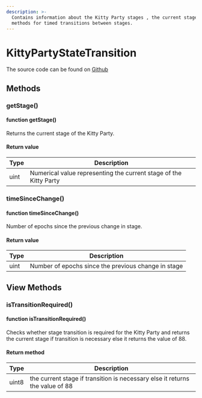 ```yaml
---
description: >-
  Contains information about the Kitty Party stages , the current stage and
  methods for timed transitions between stages.
---
```


# KittyPartyStateTransition

The source code can be found on [Github](https://github.com/kittypartydefi/1-kittyparty-contracts/blob/main/hardhat/contracts/KittyPartyStateTransition.sol)

## Methods

### getStage()

#### function getStage()

Returns the current stage of the Kitty Party.

#### Return value

| Type | Description                                                       |
| ---- | ----------------------------------------------------------------- |
| uint | Numerical value representing the current stage of the Kitty Party |

### timeSinceChange()

#### function timeSinceChange()

Number of epochs since the previous change in stage.

#### Return value

| Type | Description                                         |
| ---- | --------------------------------------------------- |
| uint | Number of epochs since the previous change in stage |

## View Methods

### isTransitionRequired()

#### function isTransitionRequired()

Checks whether stage transition is required for the Kitty Party and returns the current stage if transition is necessary else it returns the value of 88.

#### Return method

| Type  | Description                                                                  |
| ----- | ---------------------------------------------------------------------------- |
| uint8 | the current stage if transition is necessary else it returns the value of 88 |

###
